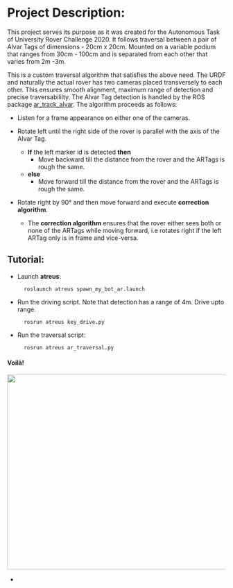 # Project Description:

This project serves its purpose as it was created for the Autonomous Task of University Rover Challenge 2020. It follows traversal
between a pair of Alvar Tags of dimensions - 20cm x 20cm. Mounted on a variable podium that ranges from 30cm - 100cm and is separated from
each other that varies from 2m -3m.

This is a custom traversal algorithm that satisfies the above need. The URDF and naturally the actual rover
has two cameras placed transversely to each other. This ensures smooth alignment, maximum range of detection and precise traversabililty.
The Alvar Tag detection is handled by the ROS package [ar_track_alvar](http://wiki.ros.org/ar_track_alvar).
The algorithm proceeds as follows:

* Listen for a frame appearance on either one of the cameras.
* Rotate left until the right side of the rover is parallel with the axis of the Alvar Tag.
  
  * **If** the left marker id is detected **then**
    * Move backward till the distance from the rover and the ARTags is rough the same.
  * **else**
    * Move forward till the distance from the rover and the ARTags is rough the same.

* Rotate right by 90° and then move forward and execute **correction algorithm**.
  
  * The **correction algorithm** ensures that the rover either sees both or none of the ARTags while moving forward, i.e
    rotates right if the left ARTag only is in frame and vice-versa.

## Tutorial:

* Launch **atreus**:

        roslaunch atreus spawn_my_bot_ar.launch
        
* Run the driving script. Note that detection has a range of 4m. Drive upto range.

        rosrun atreus key_drive.py
        
* Run the traversal script:

        rosrun atreus ar_traversal.py
        
#### Voilà!

<img src="https://user-images.githubusercontent.com/45683974/77855295-322a5d80-720d-11ea-8ee7-b3e4bbbbf39f.gif" width="900" height="450">


  


*

